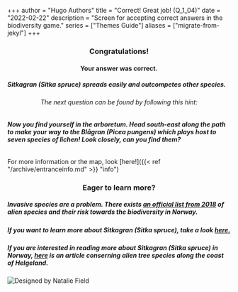 +++
author = "Hugo Authors"
title = "Correct! Great job! (Q_1_04)"
date = "2022-02-22"
description = "Screen for accepting correct answers in the biodiversity game."
series = ["Themes Guide"]
aliases = ["migrate-from-jekyl"]
+++

### <center> Congratulations! </center>
#### <center> Your answer was correct. 
##### Sitkagran (Sitka spruce) spreads easily and outcompetes other species. </center>

###### <center> The next question can be found by following this hint: </center>
###### **Now you find yourself in the arboretum. Head south-east along the path to make your way to the Blågran (Picea pungens) which plays host to seven species of lichen! Look closely, can you find them?**

For more information or the map, look [here!]({{< ref "/archive/entranceinfo.md" >}} "info")


### <center> Eager to learn more? </center>

##### Invasive species are a problem. There exists [an official list from 2018](https://www.artsdatabanken.no/fremmedartslista2018) of alien species and their risk towards the biodiversity in Norway.
##### If you want to learn more about Sitkagran (Sitka spruce), take a look [here.](https://no.wikipedia.org/wiki/Sitkagran)
##### If you are interested in reading more about Sitkagran (Sitka spruce) in Norway, [here](https://www.researchgate.net/publication/284970321_Alien_tree_species_along_the_coast_of_Helgeland_N_Norway_-_A_heritage_of_the_Landlord_Isach_Coldevin) is an article conserning alien tree species along the coast of Helgeland.

![Designed by Natalie Field](/img/sitka.jpg)